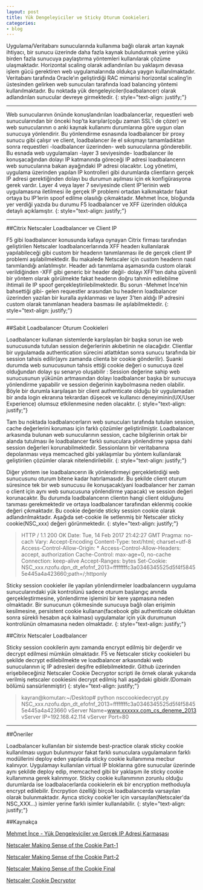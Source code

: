 ```yaml
---
layout: post
title: Yük Dengeleyiciler ve Sticky Oturum Cookieleri
categories:
- blog
---
```


Uygulama/Veritabanı sunucularında kullanıma bağlı olarak artan kaynak ihtiyacı, bir sunucu üzerinde daha fazla kaynak bulundurmak yerine yükü birden fazla sunucuya paylaştırma yöntemleri kullanılarak çözüme ulaşmaktadır. Horizontal scaling olarak adlandırılan bu yaklaşım devasa işlem gücü gerektiren web uygulamalarında oldukça yaygın kullanılmaktadır. Veritabanı tarafında Oracle’ın geliştirdiği RAC mimarisi horizontal scaling’in üstesinden gelirken web sunucuları tarafında load balancing yöntemi kullanılmaktadır. Bu noktada yük dengeleyiciler(loadbalancer) olarak adlandırılan sunucular devreye girmektedir.
{: style="text-align: justify;"}

---

Web sunucularının önünde konuşlandırılan loadbalancerlar, requestleri web sunucularından bir önceki hop’ta karşılar(çoğu zaman SSL’i de çözer) ve web sunucularının o anki kaynak kullanımı durumlarına göre uygun olan sunucuya yönlendirir. Bu yönlendirme esnasında loadbalancer bir proxy sunucu gibi çalışır ve client, loadbalancer ile el sıkışmayı tamamladıktan sonra requestleri -loadbalancer üzerinden- web sunucularına gönderebilir. Bu esnada web uygulamaları -layer 3 seviyesinde- loadbalancer ile konuşacağından dolayı IP katmanında göreceği IP adresi loadbalancerın web sunucularına bakan ayağındaki IP adresi olacaktır. Log yönetimi, uygulama üzerinden yapılan IP kontrolleri gibi durumlarda clientların gerçek IP adresi gerektiğinden dolayı bu durumun aşılması için ek konfigürasyona gerek vardır. Layer 4 veya layer 7 seviyesinde client IP’lerinin web uygulamasına iletilmesi ile gerçek IP problemi ortadan kalkmaktadır fakat ortaya bu IP’lerin spoof edilme olasılığı çıkmaktadır. Mehmet İnce, bloğunda yer verdiği yazıda bu durumu F5 loadbalancer ve XFF üzerinden oldukça detaylı açıklamıştır.
{: style="text-align: justify;"}

---

##Citrix Netscaler Loadbalancer ve Client IP

F5 gibi loadbalancer konusunda kafaya oynayan Citrix firması tarafından geliştirilen Netscaler loadbalancerlarında XFF headerı kullanılarak yapılabileceği gibi custom bir headerın tanımlanması ile de gerçek client IP problemi aşılabilmektedir. Bu makalede Netscaler için custom headerın nasıl tanımlandığı anlatılmıştır. Header adı tanımlama aşamasında custom olarak verildiğinden -XFF gibi generic bir header değil- dolayı XFF’ten daha güvenli bir yöntem olarak görülmekte fakat headerın doğru tahmin edilebilme ihtimali ile IP spoof gerçekleştirilebilmektedir. Bu sorun -Mehmet İnce’nin bahsettiği gibi- gelen requestler arasından bu headerın loadbalancer üzerinden yazılan bir kuralla ayıklanması ve layer 3’ten aldığı IP adresini custom olarak tanımlanan headera basması ile aşılabilmektedir.
{: style="text-align: justify;"}

---

##Sabit Loadbalancer Oturum Cookieleri

Loadbalancer kullanan sistemlerde karşılaşılan bir başka sorun ise web sunucusunda tutulan session değerlerinin akıbetinin ne olacağıdır. Clientlar bir uygulamada authentication sürecini atlattıktan sonra sunucu tarafında bir session tahsis edilir(aynı zamanda clienta bir cookie gönderilir). Şuanki durumda web sunucusunun tahsis ettiği cookie değeri o sunucuya özel olduğundan dolayı şu senaryo oluşabilir : Session değerine sahip web sunucusunun yükünün artmasından dolayı loadbalancer başka bir sunucuya yönlendirme yapabilir ve session değerinin kaybolmasına neden olabilir. Böyle bir durumla karşılaşan bir client authenticate olduğu bir uygulamadan bir anda login ekranına tekrardan düşecek ve kullanıcı deneyiminin(UX/User Experience) olumsuz etkilenmesine neden olacaktır.
{: style="text-align: justify;"}

Tam bu noktada loadbalancerların web sunucuları tarafında tutulan session, cache değerlerini koruması için farklı çözümler geliştirilmiştir.  Loadbalancer arkasında bulunan web sunucularının session, cache bilgilerinin ortak bir alanda tutulması ile loadbalancer farklı sunuculara yönlendirme yapsa dahi session değerleri korunabilmektedir. Sessionların bir veritabanına depolanması veya memcached gibi yaklaşımlar bu yöntem kullanılarak geliştirilen çözümler olarak nitelendirilebilir.
{: style="text-align: justify;"}

Diğer yöntem ise loadbalancerın ilk yönlendirmeyi gerçekletirdiği web sunucusunu oturum bitene kadar hatırlamasıdır. Bu şekilde client oturum süresince tek bir web sunucusu ile konuşacak(yani loadbalancer her zaman o client için aynı web sunucusuna yönlendirme yapacak) ve session değeri korunacaktır. Bu durumda loadbalancerın clientın hangi client olduğunu tanıması gerekmektedir ve ortaya loadbalancer tarafından eklenmiş cookie değeri çıkmaktadır. Bu cookie değeride sticky session cookie olarak adlandırılmaktadır. Aşağıda set-cookie ile setlenmiş bir Netscaler sticky cookie(NSC_xxx) değeri görünmektedir.
{: style="text-align: justify;"}

>HTTP / 1.1 200 OK
Date: Tue, 14 Feb 2017 21:42:27 GMT
Pragma: no-cach
Vary: Accept-Encoding
Content-Type: text/html; charset=utf-8
Access-Control-Allow-Origin: *
Access-Control-Allow-Headers: accept, authorization
Cache-Control: max-age=0, no-cache
Connection: keep-alive
Accept-Ranges: bytes
Set-Cookie: NSC_xxx.nzofu.dpn_dt_efofnf_2013=ffffffffc3a0346345525d5f4f58455e445a4a423660;path=/;httponly

Sticky session cookieler ile yapılan yönlendirmeler loadbalancerın uygulama sunucularındaki yük kontrolünü sadece oturum başlangıç anında gerçekleştirmesine, yönlendirme işlemini bir kere yapmasına neden olmaktadır. Bir sunucunun çökmesinde sunucuya bağlı olan erişimin kesilmesine, persistent cookie kullanan(facebook gibi authenticate olduktan sonra sürekli hesabın açık kalması) uygulamalar için yük durumunun kontrolünün olmamasına neden olmaktadır.
{: style="text-align: justify;"}

##Citrix Netscaler Loadbalancer

Sticky session cookilerin aynı zamanda encrypt edilmiş bir değerdir ve decrypt edilmesi mümkün olmaktadır. F5 ve Netscaler sticky cookieleri bu şekilde decrypt edilebilmekte ve loadbalancer arkasındaki web sunucularının iç IP adresleri deşifre edilebilmektedir. Github üzerinden erişebileceğiniz Netscaler Cookie Decryptor scripti ile örnek olarak yukarıda verilmiş netscaler cookiesini decrypt edilmiş hali aşağıdaki gibidir.(Domain bölümü sansürlenmiştir)
{: style="text-align: justify;"}

>kayran@komutan:~/Desktop# python nsccookiedecrypt.py NSC_xxx.nzofu.dpn_dt_efofnf_2013=ffffffffc3a0346345525d5f4f58455e445a4a423660
vServer Name=www.xxxxxx.com_cs_deneme_2013
vServer IP=192.168.42.114
vServer Port=80

---

##Öneriler

Loadbalancer kullanılan bir sistemde best-practice olarak sticky cookie kullanılması uygun bulunmuyor fakat farklı sunuculara uygulamaların farklı modüllerini deploy eden yapılarda sticky cookie kullanımına mecbur kalınıyor. Uygulamayı kullanılan virtual IP bloklarına göre sunucular üzerinde aynı şekilde deploy edip, memcached gibi bir yaklaşım ile sticky cookie kullanımına gerek kalınmıyor. Sticky cookie kullanımının zorunlu olduğu durumlarda ise loadbalacerlarda cookielerin ek bir encryption methoduyla encrypt edilebilir. Encrpytion özelliği birçok loadbalancerda varsayılan olarak bulunmaktadır. Ayrıca sticky cookie'ler için varsayılan(Netscaler'da NSC_XXX...) isimler yerine farklı isimler kullanılabilir.
{: style="text-align: justify;"}

##Kaynakça

[Mehmet İnce - Yük Dengeleyiciler ve Gerçek IP Adresi Karmaşası](https://www.mehmetince.net/yuk-dengeleyiciler-ve-gercek-ip-adresi-karmasasi/)

[Netscaler Making Sense of the Cookie Part-1](https://itgeekchronicles.co.uk/2012/01/03/netscaler-making-sense-of-the-cookie-part-1/)

[Netscaler Making Sense of the Cookie Part-2](https://itgeekchronicles.co.uk/2012/01/06/netscalers-making-sense-of-the-cookie-part-2/)

[Netscaler Making Sense of the Cookie Final](https://itgeekchronicles.co.uk/2012/01/23/netscalers-making-sense-of-the-cookie-the-finale/)

[Netscaler Cookie Decryptor](https://github.com/catalyst256/Netscaler-Cookie-Decryptor)